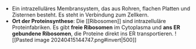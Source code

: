 - Ein intrazelluläres Membransystem, das aus Rohren, flachen Platten und Zisternen besteht. Es steht in Verbindung zum Zellkern.
- **Ort der Proteinsynthese**: Die [[Ribosomen]] sind intrazelluläre Proteinfabriken. Es gibt **freie Ribosomen** im Cytoplasma und **ans ER gebundene Ribosomen**, die Proteine direkt ins ER transportieren.
![[Pasted image 20240415144747.png#invert|500]]